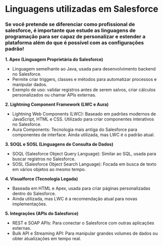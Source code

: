 # Linguagens utilizadas em Salesforce

### Se você pretende se diferenciar como profissional de salesforce, é importante que estude as linguagens de programação para ser capaz de personalizar e estender a plataforma além do que é possível com as configurações padrão!

**1. Apex (Linguagem Proprietária do Salesforce)**
   - Linguagem semelhante ao Java, usada para desenvolvimento backend no Salesforce.
   - Permite criar triggers, classes e métodos para automatizar processos e manipular dados.
   - Exemplo de uso: validar registros antes de serem salvos, criar cálculos personalizados ou chamar APIs externas.

**2. Lightning Component Framework (LWC e Aura)**
   - Lightning Web Components (LWC): Baseado em padrões modernos de JavaScript, HTML e CSS. Utilizado para criar componentes interativos no Salesforce.
   - Aura Components: Tecnologia mais antiga do Salesforce para componentes de interface. Ainda utilizada, mas LWC é o padrão atual.

**3. SOQL e SOSL (Linguagens de Consulta de Dados)**
   - SOQL (Salesforce Object Query Language): Similar ao SQL, usada para buscar registros no Salesforce.
   - SOSL (Salesforce Object Search Language): Focada em busca de texto em vários objetos ao mesmo tempo.

**4. Visualforce (Tecnologia Legada)**
   - Baseada em HTML e Apex, usada para criar páginas personalizadas dentro do Salesforce.
   - Ainda utilizada, mas LWC é a recomendação atual para novas implementações.

**5. Integrações (APIs do Salesforce)**
   - REST e SOAP APIs: Para conectar o Salesforce com outras aplicações externas.
   - Bulk API e Streaming API: Para manipular grandes volumes de dados ou obter atualizações em tempo real.